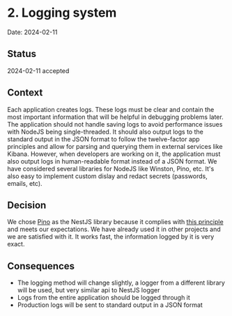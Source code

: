 # 2. Logging system

Date: 2024-02-11

## Status

2024-02-11 accepted

## Context

Each application creates logs. These logs must be clear and contain the most important information that will be helpful in debugging problems later. The application should not handle saving logs to avoid performance issues with NodeJS being single-threaded. It should also output logs to the standard output in the JSON format to follow the twelve-factor app principles and allow for parsing and querying them in external services like Kibana. However, when developers are working on it, the application must also output logs in human-readable format instead of a JSON format. We have considered several libraries for NodeJS like Winston, Pino, etc.
It's also easy to implement custom dislay and redact secrets (passwords, emails, etc).

## Decision

We chose [Pino](https://github.com/iamolegga/nestjs-pino) as the NestJS library because it complies with [this principle](https://12factor.net/logs) and meets our expectations. We have already used it in other projects and we are satisfied with it. It works fast, the information logged by it is very exact.

## Consequences

- The logging method will change slightly, a logger from a different library will be used, but very similar api to NestJS logger
- Logs from the entire application should be logged through it
- Production logs will be sent to standard output in a JSON format
